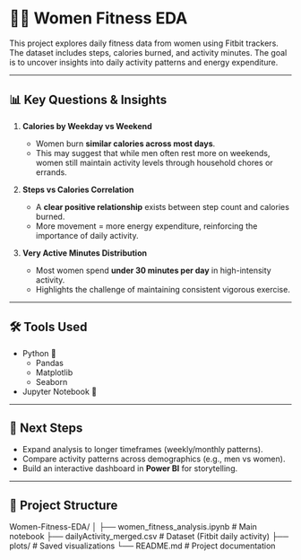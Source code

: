# 🏋️‍♀️ Women Fitness EDA  

This project explores daily fitness data from women using Fitbit trackers. The dataset includes steps, calories burned, and activity minutes. The goal is to uncover insights into daily activity patterns and energy expenditure.  

---

## 📊 Key Questions & Insights  

1. **Calories by Weekday vs Weekend**  
   - Women burn **similar calories across most days**.  
   - This may suggest that while men often rest more on weekends, women still maintain activity levels through household chores or errands.  

2. **Steps vs Calories Correlation**  
   - A **clear positive relationship** exists between step count and calories burned.  
   - More movement = more energy expenditure, reinforcing the importance of daily activity.  

3. **Very Active Minutes Distribution**  
   - Most women spend **under 30 minutes per day** in high-intensity activity.  
   - Highlights the challenge of maintaining consistent vigorous exercise.  

---

## 🛠 Tools Used  
- Python 🐍  
  - Pandas  
  - Matplotlib  
  - Seaborn  
- Jupyter Notebook 📓  

---

## 🚀 Next Steps  
- Expand analysis to longer timeframes (weekly/monthly patterns).  
- Compare activity patterns across demographics (e.g., men vs women).  
- Build an interactive dashboard in **Power BI** for storytelling.  

---

## 📂 Project Structure  
Women-Fitness-EDA/
│
├── women_fitness_analysis.ipynb # Main notebook
├── dailyActivity_merged.csv # Dataset (Fitbit daily activity)
├── plots/ # Saved visualizations
└── README.md # Project documentation
